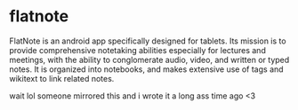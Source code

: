 # flatnote
FlatNote is an android app specifically designed for tablets. Its mission is to provide comprehensive notetaking abilities especially for lectures and meetings, with the ability to conglomerate audio, video, and written or typed notes. It is organized into notebooks, and makes extensive use of tags and wikitext to link related notes.



wait lol someone mirrored this and i wrote it a long ass time ago <3
